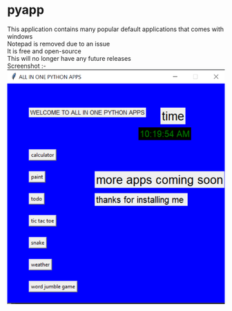 # pyapp
This application contains many popular default applications that comes with windows
<br>
Notepad is removed due to an issue
<br>
It is free and open-source
<br>
This will no longer have any future releases
<br>
Screenshot :-
<br>
![PyApp](pyapp.png)
